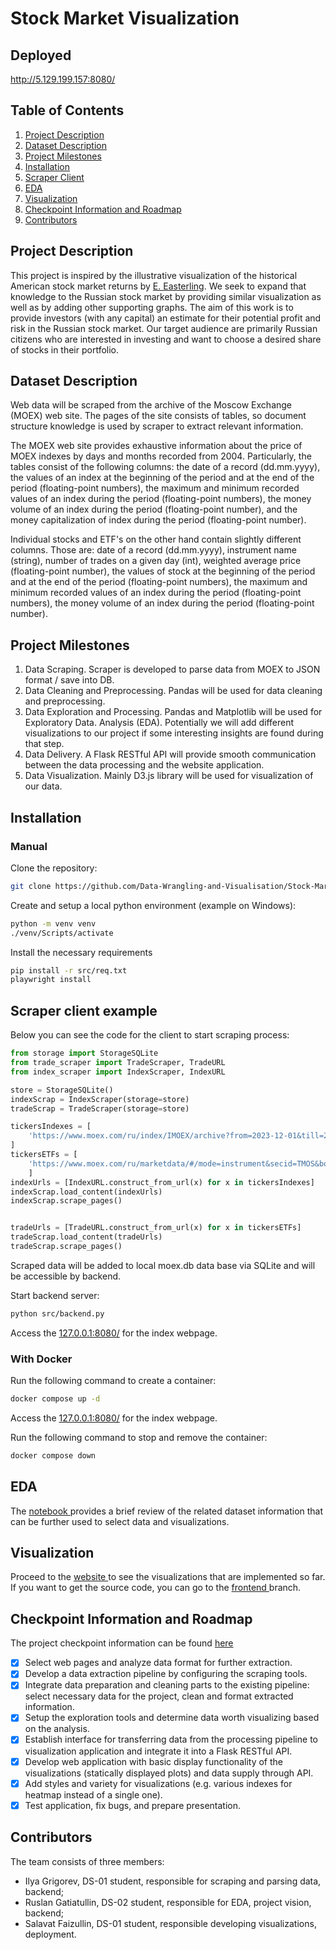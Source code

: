 # Stock Market Visualization

## Deployed

http://5.129.199.157:8080/

## Table of Contents
<ol>
<li> <a href="#description">Project Description</a> </li>
<li> <a href="#dataset">Dataset Description</a> </li>
<li> <a href="#milestones">Project Milestones</a> </li>
<li> <a href="#installation">Installation</a> </li>
<li> <a href="#scraper">Scraper Client</a> </li>
<li> <a href="#eda">EDA</a> </li>
<li> <a href="#visualization">Visualization</a> </li>
<li> <a href="#roadmap">Checkpoint Information and Roadmap</a> </li>
<li> <a href="#contributors">Contributors</a> </li>
</ol>

<a name="description"> <h2> Project Description </h2> </a>
<p>
This project is inspired by the illustrative visualization of the historical American stock market returns by <a href="https://archive.nytimes.com/www.nytimes.com/interactive/2011/01/02/business/20110102-metrics-graphic.html">E. Easterling</a>. We seek to expand that knowledge to the Russian stock market by providing similar visualization as well as by adding other supporting graphs. The aim of this work is to provide investors (with any capital) an estimate for their potential profit and risk in the Russian stock market. Our target audience are primarily Russian citizens who are interested in investing and want to choose a desired share of stocks in their portfolio.
</p>

<a name="dataset"> <h2> Dataset Description </h2> </a>
<p>
Web data will be scraped from the archive of the Moscow Exchange (MOEX) web site. The pages of the site consists of tables, so document structure knowledge is used by scraper to extract relevant information.
</p>
<p>
The MOEX web site provides exhaustive information about the price of MOEX indexes by days and months recorded from 2004. Particularly, the tables consist of the following columns: the date of a record (dd.mm.yyyy), the values of an index at the beginning of the period and at the end of the period (floating-point numbers), the maximum and minimum recorded values of an index during the period (floating-point numbers), the money volume of an index during the period (floating-point number), and the money capitalization of index during the period (floating-point number).

Individual stocks and ETF's on the other hand contain slightly different columns. Those are: date of a record (dd.mm.yyyy), instrument name (string), number of trades on a given day (int), weighted average price (floating-point number), the values of stock at the beginning of the period and at the end of the period (floating-point numbers), the maximum and minimum recorded values of an index during the period (floating-point numbers), the money volume of an index during the period (floating-point number).
</p>

<a name="milestones"> <h2> Project Milestones </h2> </a>
<ol>
<li>Data Scraping. Scraper is developed to parse data from MOEX to JSON format / save into DB. </li>
<li>Data Cleaning and Preprocessing. Pandas will be used for data cleaning and preprocessing. </li>
<li>Data Exploration and Processing. Pandas and Matplotlib will be used for Exploratory Data. Analysis (EDA). Potentially we will add different visualizations to our project if some interesting insights are found during that step. </li>
<li>Data Delivery. A Flask RESTful API will provide smooth communication between the data processing and the website application. </li>
<li> Data Visualization. Mainly D3.js library will be used for visualization of our data. </li>
</ol>

<a name="installation"> <h2> Installation </h2> </a>
<h3> Manual </h3>
Clone the repository:

```bash
git clone https://github.com/Data-Wrangling-and-Visualisation/Stock-Market-Visualization
```

Create and setup a local python environment (example on Windows):
```bash
python -m venv venv
./venv/Scripts/activate
```

Install the necessary requirements
```bash
pip install -r src/req.txt
playwright install
```

<a name="scraper"> <h2> Scraper client example </h2> </a>
Below you can see the code for the client to start scraping process:
```Python
from storage import StorageSQLite
from trade_scraper import TradeScraper, TradeURL
from index_scraper import IndexScraper, IndexURL

store = StorageSQLite()
indexScrap = IndexScraper(storage=store)
tradeScrap = TradeScraper(storage=store)

tickersIndexes = [
    'https://www.moex.com/ru/index/IMOEX/archive?from=2023-12-01&till=2025-03-27&sort=TRADEDATE&order=desc'
]
tickersETFs = [
    'https://www.moex.com/ru/marketdata/#/mode=instrument&secid=TMOS&boardgroupid=57&mode_type=history&date_from=2024-08-26&date_till=2025-03-28'
    ]
indexUrls = [IndexURL.construct_from_url(x) for x in tickersIndexes]
indexScrap.load_content(indexUrls)
indexScrap.scrape_pages()


tradeUrls = [TradeURL.construct_from_url(x) for x in tickersETFs]
tradeScrap.load_content(tradeUrls)
tradeScrap.scrape_pages()
```
Scraped data will be added to local moex.db data base via SQLite and will be accessible by backend.

Start backend server:
```bash
python src/backend.py
```

Access the <a href="http://127.0.0.1:8080/">127.0.0.1:8080/</a> for the index webpage.

<h3> With Docker </h3>
Run the following command to create a container:

```bash
docker compose up -d
```

Access the <a href="http://127.0.0.1:8080/">127.0.0.1:8080/</a> for the index webpage.

Run the following command to stop and remove the container:
```bash
docker compose down
```

<a name="eda"> <h2> EDA </h2> </a>
The <a href="https://github.com/Data-Wrangling-and-Visualisation/Stock-Market-Visualization/blob/EDA/Russia_Stock_Market_Index.ipynb">notebook </a> provides a brief review of the related dataset information that can be further used to select data and visualizations.

<a name="visualization"> <h2> Visualization </h2> </a>
Proceed to the <a href="https://data-wrangling-and-visualisation.github.io/Stock-Market-Visualization/"> website </a> to see the visualizations that are implemented so far. If you want to get the source code, you can go to the <a href="https://github.com/Data-Wrangling-and-Visualisation/Stock-Market-Visualization/tree/frontend"> frontend </a> branch.

<a name="roadmap"> <h2> Checkpoint Information and Roadmap </h2> </a>
The project checkpoint information can be found <a href="https://github.com/Data-Wrangling-and-Visualisation/Stock-Market-Visualization/blob/Checkpoints/DWV_Checkpoint.pdf">here </a>

- [x] Select web pages and analyze data format for further extraction.
- [x] Develop a data extraction pipeline by configuring the scraping tools.
- [x] Integrate data preparation and cleaning parts to the existing pipeline: select necessary data for the project, clean and format extracted information.
- [x] Setup the exploration tools and determine data worth visualizing based on the analysis.
- [x] Establish interface for transferring data from the processing pipeline to visualization application and integrate it into a Flask RESTful API.
- [x] Develop web application with basic display functionality of the visualizations (statically displayed plots) and data supply through API.
- [x] Add styles and variety for visualizations (e.g. various indexes for heatmap instead of a single one).
- [x] Test application, fix bugs, and prepare presentation.

<a name="contributors"> <h2> Contributors </h2> </a>
The team consists of three members:
- Ilya Grigorev, DS-01 student, responsible for scraping and parsing data, backend;
- Ruslan Gatiatullin, DS-02 student, responsible for EDA, project vision, backend;
- Salavat Faizullin, DS-01 student, responsible developing visualizations, deployment.
